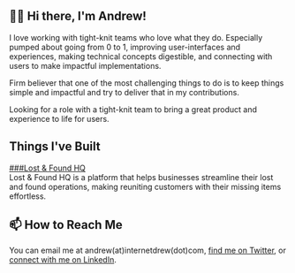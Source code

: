 ## 👋🏾 Hi there, I'm Andrew!

I love working with tight-knit teams who love what they do. Especially pumped about going from 0 to 1, improving user-interfaces and experiences, making technical concepts digestible, and connecting with users to make impactful implementations.

Firm believer that one of the most challenging things to do is to keep things simple and impactful and try to deliver that in my contributions.

Looking for a role with a tight-knit team to bring a great product and experience to life for users.

## Things I've Built
[###Lost & Found HQ](https://www.lostandfoundhq.com)<br/>
Lost & Found HQ is a platform that helps businesses streamline their lost and found operations, making reuniting customers with their missing items effortless.

## 📫 How to Reach Me
You can email me at andrew(at)internetdrew(dot)com, [find me on Twitter](https://twitter.com/_internetdrew), or [connect with me on LinkedIn](https://www.linkedin.com/in/internetdrew/).

<!---
internetdrew/internetdrew is a ✨ special ✨ repository because its `README.md` (this file) appears on your GitHub profile.
You can click the Preview link to take a look at your changes.
--->
